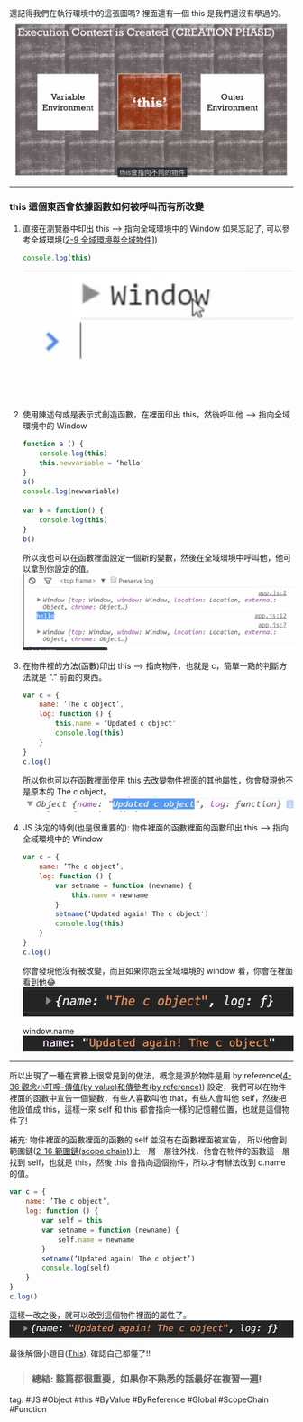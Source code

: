還記得我們在執行環境中的這張圖嗎? 裡面還有一個 this 是我們還沒有學過的。
![](./photo/Pasted%20image%2020221031231304.png)

---
### this 這個東西會依據函數如何被呼叫而有所改變
1. 直接在瀏覽器中印出 this —> 指向全域環境中的 Window
	如果忘記了, 可以參考全域環境([2-9 全域環境與全域物件](2-9%20全域環境與全域物件.md)])
	```js
	console.log(this)
	```    
	![](./photo/Pasted%20image%2020221031231453.png)
2. 使用陳述句或是表示式創造函數，在裡面印出 this，然後呼叫他 —> 指向全域環境中的 Window
	```js
	function a () {
		console.log(this)
		this.newvariable = ‘hello'
	}
	a()
	console.log(newvariable)

	var b = function() {
		console.log(this)
	}
	b()
	```
	所以我也可以在函數裡面設定一個新的變數，然後在全域環境中呼叫他，他可以拿到你設定的值。    
	![](./photo/Pasted%20image%2020221031231638.png)
3. 在物件裡的方法(函數)印出 this —> 指向物件，也就是 c，簡單一點的判斷方法就是 “.” 前面的東西。
	```js
	var c = {
		name: ’The c object’,
		log: function () {
			this.name = ‘Updated c object'
			console.log(this)
		}
	}
	c.log()
	```
	所以你也可以在函數裡面使用 this 去改變物件裡面的其他屬性，你會發現他不是原本的 The c object。    
	![](./photo/Pasted%20image%2020221031231812.png)
4. JS 決定的特例(也是很重要的): 物件裡面的函數裡面的函數印出 this —> 指向全域環境中的 Window
	```js
	var c = {
		name: ’The c object’,
		log: function () {
			var setname = function (newname) {
				this.name = newname
			}
			setname(‘Updated again! The c object')
			console.log(this)
		}
	}
	c.log()
	```
	你會發現他沒有被改變，而且如果你跑去全域環境的 window 看，你會在裡面看到他😂    
	![](./photo/Pasted%20image%2020221031232012.png)
	
	window.name    
	![](./photo/Pasted%20image%2020221031232038.png)


---
所以出現了一種在實務上很常見到的做法，概念是源於物件是用 by reference([4-36 觀念小叮嚀-傳值(by value)和傳參考(by reference)](4-36%20觀念小叮嚀-傳值(by%20value)和傳參考(by%20reference).md)) 設定，我們可以在物件裡面的函數中宣告一個變數，有些人喜歡叫他 that，有些人會叫他 self，然後把他設值成 this，這樣一來 self 和 this 都會指向一樣的記憶體位置，也就是這個物件了!

補充: 物件裡面的函數裡面的函數的 self 並沒有在函數裡面被宣告， 所以他會到範圍鏈([2-16 範圍鏈(scope chain)](2-16%20範圍鏈(scope%20chain).md))上一層一層往外找，他會在物件的函數這一層找到 self，也就是 this，然後 this 會指向這個物件，所以才有辦法改到 c.name 的值。
```js
var c = {
	name: ’The c object’,
	log: function () {
		var self = this
		var setname = function (newname) {
			self.name = newname
		}
		setname(‘Updated again! The c object’)
		console.log(self)
	}
}
c.log()
```
這樣一改之後，就可以改到這個物件裡面的屬性了。    
![](./photo/Pasted%20image%2020221031232451.png)

最後解個小題目([This](../Javascript/This.md)), 確認自己都懂了!!

> ### 總結: 整篇都很重要，如果你不熟悉的話最好在複習一遍!

tag: #JS #Object #this #ByValue #ByReference #Global #ScopeChain #Function 